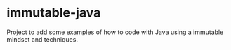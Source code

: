 # immutable-java

Project to add some examples of how to code with Java using a immutable mindset and techniques.